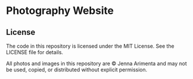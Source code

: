 # Photography Website

## License
The code in this repository is licensed under the MIT License. See the LICENSE file for details.

All photos and images in this repository are © Jenna Arimenta and may not be used, copied, or distributed without explicit permission.
